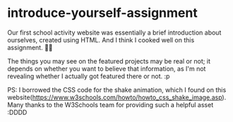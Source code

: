 # introduce-yourself-assignment
Our first school activity website was essentially a brief introduction about ourselves, created using HTML. And I think I cooked well on this assignment.  👨‍🍳

The things you may see on the featured projects may be real or not; it depends on whether you want to believe that information, as I'm not revealing whether I actually got featured there or not. :p

PS: I borrowed the CSS code for the shake animation, which I found on this website(https://www.w3schools.com/howto/howto_css_shake_image.asp). Many thanks to the W3Schools team for providing such a helpful asset :DDDD

